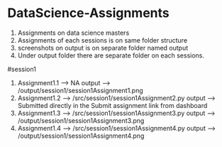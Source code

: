 # DataScience-Assignments
1. Assignments on data science masters
2. Assignments of each sessions is on same folder structure
3. screenshots on output is on separate folder named output
4. Under output folder there are separate folder on each sessions.

#session1
1. Assignment1.1 -->  NA                                       output --> /output/session1/session1Assignment1.png
2. Assignment1.2 --> /src/session1/session1Assignment2.py      output --> Submitted directly in the Submit assignment link from dashboard
3. Assignment1.3 --> /src/session1/session1Assignment3.py      output --> /output/session1/session1Assignment3.png
4. Assignment1.4 --> /src/session1/session1Assignment4.py      output --> /output/session1/session1Assignment4.png
